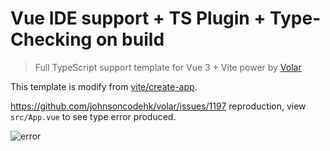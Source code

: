 # Vue IDE support + TS Plugin + Type-Checking on build

> Full TypeScript support template for Vue 3 + Vite power by [Volar](https://github.com/johnsoncodehk/volar)

This template is modify from [vite/create-app](https://github.com/vitejs/vite/tree/main/packages/create-app/template-vue-ts).

https://github.com/johnsoncodehk/volar/issues/1197 reproduction, view `src/App.vue` to see type error produced.

![error](https://i.imgur.com/LI9o1Ht.png)